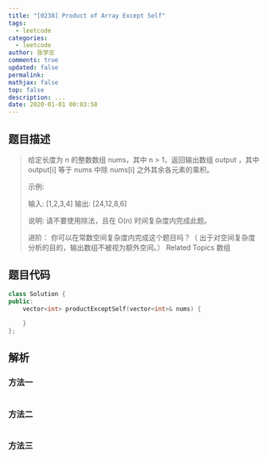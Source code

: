 ```yaml
---
title: "[0238] Product of Array Except Self"
tags:
  - leetcode
categories:
  - leetcode
author: 张学志
comments: true
updated: false
permalink:
mathjax: false
top: false
description: ...
date: 2020-01-01 00:03:58
---
```


## 题目描述

> 给定长度为 n 的整数数组 nums，其中 n > 1，返回输出数组 output ，其中 output[i] 等于 nums 中除 nums[i] 之外其余各元素的乘积。 
> 
> 示例: 
> 
> 输入: [1,2,3,4]
> 输出: [24,12,8,6] 
> 
> 说明: 请不要使用除法，且在 O(n) 时间复杂度内完成此题。 
> 
> 进阶： 
> 你可以在常数空间复杂度内完成这个题目吗？（ 出于对空间复杂度分析的目的，输出数组不被视为额外空间。） 
> Related Topics 数组

## 题目代码

```cpp
class Solution {
public:
    vector<int> productExceptSelf(vector<int>& nums) {
        
    }
};
```

## 解析

### 方法一

```cpp

```

### 方法二

```cpp

```

### 方法三

```cpp

```

